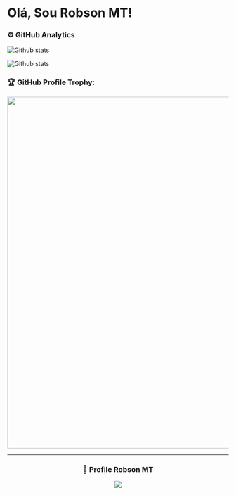 # Olá, Sou Robson MT!

### ⚙️ GitHub Analytics



<img align="left" src="https://github-readme-stats.vercel.app/api?username=RobsonMT&theme=dark&show_icons=true" alt="Github stats"/>
 </td>
  </tr>
</table><br/>
<p></p>

<img align="left" src="https://github-readme-streak-stats.herokuapp.com/?user=robsonmt&theme=dark&hide_border=false" alt="Github stats"/>
 </td>
  </tr>
</table><br/>




### 🏆 GitHub Profile Trophy:
<p align="center">
<a href="https://github.com/ryo-ma/github-profile-trophy">
  <img width=800 src="https://github-profile-trophy.vercel.app/?username=robsonmt&column=8&theme=github_dark&no-frame=true&no-bg=true"/>
</a>
</p>

---
  
<div align=center>
  <h3><b>📍 Profile Robson MT </b></h3>
</div>
    
<p align="center" >   
  <img src="https://profile-counter.glitch.me/RobsonMT2018/count.svg" />  
</p>
